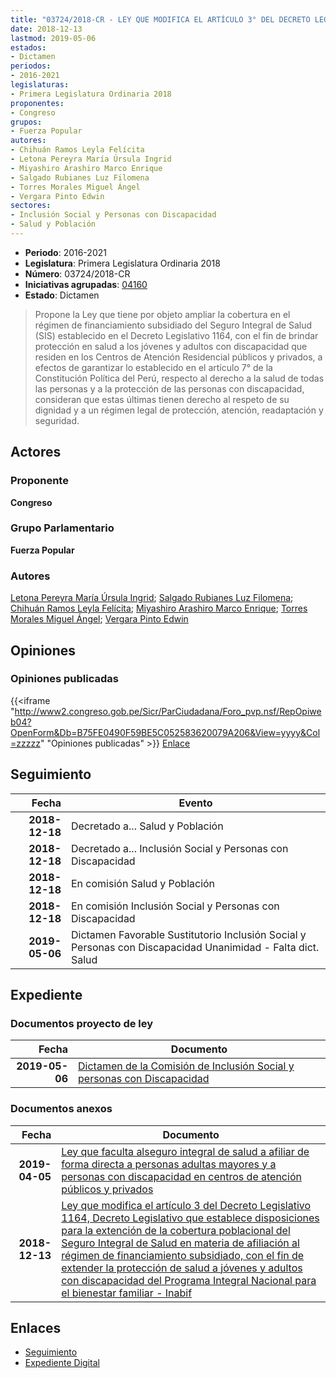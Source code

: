```yaml
---
title: "03724/2018-CR - LEY QUE MODIFICA EL ARTÍCULO 3° DEL DECRETO LEGISLATIVO 1164, QUE ESTABLECE DISPOSICIONES PARA LA EXTENSIÓN DE LA COBERTURA POBLACIONAL DEL SEGURO INTEGRAL DE SALUD EN MATERIA DE AFILIACION AL RÉGIMEN DE FINANCIAMIENTO SUBSIDIADO, CON EL FIN DE EXTENDER LA PROTECCIÓN DE SALUD A JÓVENES Y ADULTOS CON DISCAPACIDAD DEL PROGRAMA INTEGRAL NACIONAL PARA EL BIENESTAR FAMILIAR-INABIF"
date: 2018-12-13
lastmod: 2019-05-06
estados:
- Dictamen
periodos:
- 2016-2021
legislaturas:
- Primera Legislatura Ordinaria 2018
proponentes:
- Congreso
grupos:
- Fuerza Popular
autores:
- Chihuán Ramos Leyla Felícita
- Letona Pereyra María Úrsula Ingrid
- Miyashiro Arashiro Marco Enrique
- Salgado Rubianes Luz Filomena
- Torres Morales Miguel Ángel
- Vergara Pinto Edwin
sectores:
- Inclusión Social y Personas con Discapacidad
- Salud y Población
---
```

- **Periodo**: 2016-2021
- **Legislatura**: Primera Legislatura Ordinaria 2018
- **Número**: 03724/2018-CR
- **Iniciativas agrupadas**: [04160](../../04100/04160)
- **Estado**: Dictamen

> Propone la Ley que tiene por objeto ampliar la cobertura en el régimen de financiamiento subsidiado del Seguro Integral de Salud (SIS) establecido en el Decreto Legislativo 1164, con el fin de brindar protección en salud a los jóvenes y adultos con discapacidad que residen en los Centros de Atención Residencial públicos y privados, a efectos de garantizar lo establecido en el artículo 7° de la Constitución Política del Perú, respecto al derecho a la salud de todas las personas y a la protección de las personas con discapacidad, consideran que estas últimas tienen derecho al respeto de su dignidad y a un régimen legal de protección, atención, readaptación y seguridad.


## Actores

### Proponente

**Congreso**

### Grupo Parlamentario

**Fuerza Popular**

### Autores

[Letona Pereyra María Úrsula Ingrid](mailto:mailto:mletona@congreso.gob.pe); [Salgado Rubianes Luz Filomena](mailto:mailto:lsalgado@congreso.gob.pe); [Chihuán Ramos Leyla Felícita](mailto:mailto:lchihuan@congreso.gob.pe); [Miyashiro Arashiro Marco Enrique](mailto:mailto:mmiyashiro@congreso.gob.pe); [Torres Morales Miguel Ángel](mailto:mailto:mtorresm@congreso.gob.pe); [Vergara Pinto Edwin](mailto:mailto:evergara@congreso.gob.pe)

## Opiniones

### Opiniones publicadas

{{<iframe "http://www2.congreso.gob.pe/Sicr/ParCiudadana/Foro_pvp.nsf/RepOpiweb04?OpenForm&Db=B75FE0490F59BE5C052583620079A206&View=yyyy&Col=zzzzz" "Opiniones publicadas" >}}
[Enlace](http://www2.congreso.gob.pe/Sicr/ParCiudadana/Foro_pvp.nsf/RepOpiweb04?OpenForm&Db=B75FE0490F59BE5C052583620079A206&View=yyyy&Col=zzzzz)


## Seguimiento

| Fecha | Evento |
|------:|--------|
| **2018-12-18** | Decretado a... Salud y Población |
| **2018-12-18** | Decretado a... Inclusión Social y Personas con Discapacidad |
| **2018-12-18** | En comisión Salud y Población |
| **2018-12-18** | En comisión Inclusión Social y Personas con Discapacidad |
| **2019-05-06** | Dictamen Favorable Sustitutorio Inclusión Social y Personas con Discapacidad Unanimidad - Falta dict. Salud |

## Expediente

### Documentos proyecto de ley

| Fecha | Documento |
|------:|-----------|
| **2019-05-06** | [Dictamen de la Comisión de Inclusión Social y personas con Discapacidad](http://www.leyes.congreso.gob.pe/Documentos/2016_2021/Dictamenes/Proyectos_de_Ley/03724DCMAY1320190506.pdf) |

### Documentos anexos

| Fecha | Documento |
|------:|-----------|
| **2019-04-05** | [Ley que faculta alseguro integral de salud a afiliar de forma directa a personas adultas mayores y a personas con discapacidad en centros de atención públicos y privados](http://www.leyes.congreso.gob.pe/Documentos/2016_2021/Proyectos_de_Ley_y_de_Resoluciones_Legislativas/PL0416020190405.pdf) |
| **2018-12-13** | [Ley que modifica el artículo 3 del Decreto Legislativo 1164, Decreto Legislativo que establece disposiciones para la extención de la cobertura poblacional del Seguro Integral de Salud en materia de afiliación al régimen de financiamiento subsidiado, con el fin de extender la protección de salud a jóvenes y adultos con discapacidad del Programa Integral Nacional para el bienestar familiar - Inabif](http://www.leyes.congreso.gob.pe/Documentos/2016_2021/Proyectos_de_Ley_y_de_Resoluciones_Legislativas/PL0372420181213.pdf) |

## Enlaces

- [Seguimiento](http://www2.congreso.gob.pe/Sicr/TraDocEstProc/CLProLey2016.nsf/f7fff46988ca05b1052578e100829cc7/43cf17ed50eaa60605258362007cf446?OpenDocument)
- [Expediente Digital](http://www2.congreso.gob.pe/Sicr/TraDocEstProc/Expvirt_2011.nsf/visbusqptramdoc1621/03724?opendocument)

